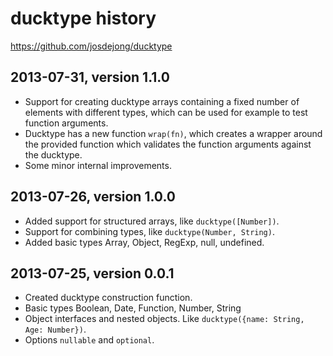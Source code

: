# ducktype history

https://github.com/josdejong/ducktype


## 2013-07-31, version 1.1.0

- Support for creating ducktype arrays containing a fixed number of elements
  with different types, which can be used for example to test function
  arguments.
- Ducktype has a new function `wrap(fn)`, which creates a wrapper around
  the provided function which validates the function arguments against the
  ducktype.
- Some minor internal improvements.


## 2013-07-26, version 1.0.0

- Added support for structured arrays, like `ducktype([Number])`.
- Support for combining types, like `ducktype(Number, String)`.
- Added basic types Array, Object, RegExp, null, undefined.


## 2013-07-25, version 0.0.1

- Created ducktype construction function.
- Basic types Boolean, Date, Function, Number, String
- Object interfaces and nested objects.
  Like `ducktype({name: String, Age: Number})`.
- Options `nullable` and `optional`.
